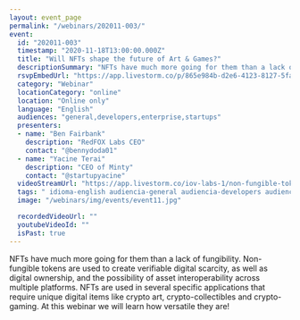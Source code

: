 ```yaml
---
layout: event_page
permalink: "/webinars/202011-003/"
event:
  id: "202011-003"
  timestamp: "2020-11-18T13:00:00.000Z"
  title: "Will NFTs shape the future of Art & Games?"
  descriptionSummary: "NFTs have much more going for them than a lack of fungibility. Non-fungible tokens are used to create verifiable digital scarcity, as well …"
  rsvpEmbedUrl: "https://app.livestorm.co/p/865e984b-d2e6-4123-8127-5fac8560bbe6/form"
  category: "Webinar"
  locationCategory: "online"
  location: "Online only"
  language: "English"
  audiences: "general,developers,enterprise,startups"
  presenters:
  - name: "Ben Fairbank"
    description: "RedFOX Labs CEO"
    contact: "@bennydoda01"
  - name: "Yacine Terai"
    description: "CEO of Minty"
    contact: "@startupyacine"
  videoStreamUrl: "https://app.livestorm.co/iov-labs-1/non-fungible-tokens-whats-behind-intelligent-nfts"
  tags: " idioma-english audiencia-general audiencia-developers audiencia-enterprise audiencia-startups recent"
  image: "/webinars/img/events/event11.jpg"

  recordedVideoUrl: ""
  youtubeVideoId: ""
  isPast: true
---
```



NFTs have much more going for them than a lack of fungibility.
Non-fungible tokens are used to create verifiable digital scarcity, as well as digital ownership, and the possibility of asset interoperability across multiple platforms. NFTs are used in several specific applications that require unique digital items like crypto art, crypto-collectibles and crypto-gaming.
At this webinar we will learn how versatile they are!

